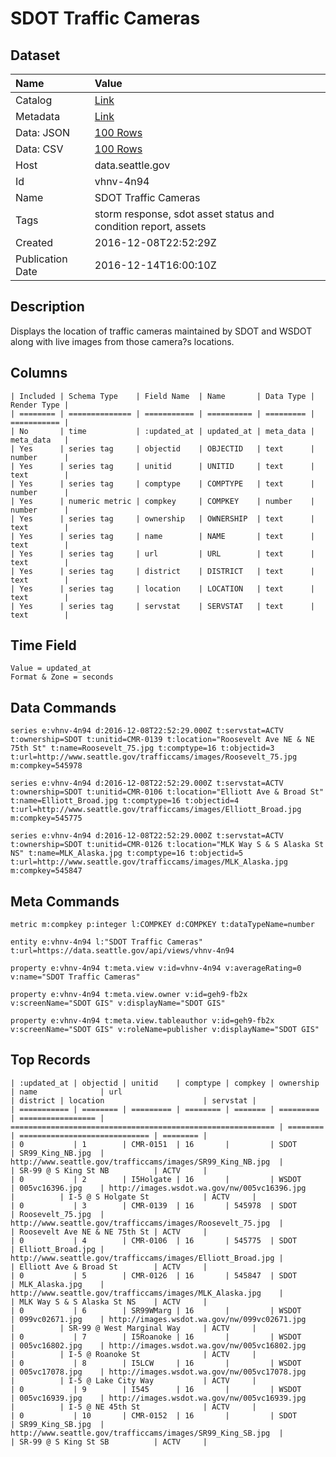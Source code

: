 # SDOT Traffic Cameras

## Dataset

| Name | Value |
| :--- | :---- |
| Catalog | [Link](https://catalog.data.gov/dataset/sdot-traffic-cameras) |
| Metadata | [Link](https://data.seattle.gov/api/views/vhnv-4n94) |
| Data: JSON | [100 Rows](https://data.seattle.gov/api/views/vhnv-4n94/rows.json?max_rows=100) |
| Data: CSV | [100 Rows](https://data.seattle.gov/api/views/vhnv-4n94/rows.csv?max_rows=100) |
| Host | data.seattle.gov |
| Id | vhnv-4n94 |
| Name | SDOT Traffic Cameras |
| Tags | storm response, sdot asset status and condition report, assets |
| Created | 2016-12-08T22:52:29Z |
| Publication Date | 2016-12-14T16:00:10Z |

## Description

Displays the location of traffic cameras maintained by SDOT and WSDOT along with live images from those camera?s locations.

## Columns

```ls
| Included | Schema Type    | Field Name  | Name       | Data Type | Render Type |
| ======== | ============== | =========== | ========== | ========= | =========== |
| No       | time           | :updated_at | updated_at | meta_data | meta_data   |
| Yes      | series tag     | objectid    | OBJECTID   | text      | number      |
| Yes      | series tag     | unitid      | UNITID     | text      | text        |
| Yes      | series tag     | comptype    | COMPTYPE   | text      | number      |
| Yes      | numeric metric | compkey     | COMPKEY    | number    | number      |
| Yes      | series tag     | ownership   | OWNERSHIP  | text      | text        |
| Yes      | series tag     | name        | NAME       | text      | text        |
| Yes      | series tag     | url         | URL        | text      | text        |
| Yes      | series tag     | district    | DISTRICT   | text      | text        |
| Yes      | series tag     | location    | LOCATION   | text      | text        |
| Yes      | series tag     | servstat    | SERVSTAT   | text      | text        |
```

## Time Field

```ls
Value = updated_at
Format & Zone = seconds
```

## Data Commands

```ls
series e:vhnv-4n94 d:2016-12-08T22:52:29.000Z t:servstat=ACTV t:ownership=SDOT t:unitid=CMR-0139 t:location="Roosevelt Ave NE & NE 75th St" t:name=Roosevelt_75.jpg t:comptype=16 t:objectid=3 t:url=http://www.seattle.gov/trafficcams/images/Roosevelt_75.jpg m:compkey=545978

series e:vhnv-4n94 d:2016-12-08T22:52:29.000Z t:servstat=ACTV t:ownership=SDOT t:unitid=CMR-0106 t:location="Elliott Ave & Broad St" t:name=Elliott_Broad.jpg t:comptype=16 t:objectid=4 t:url=http://www.seattle.gov/trafficcams/images/Elliott_Broad.jpg m:compkey=545775

series e:vhnv-4n94 d:2016-12-08T22:52:29.000Z t:servstat=ACTV t:ownership=SDOT t:unitid=CMR-0126 t:location="MLK Way S & S Alaska St NS" t:name=MLK_Alaska.jpg t:comptype=16 t:objectid=5 t:url=http://www.seattle.gov/trafficcams/images/MLK_Alaska.jpg m:compkey=545847
```

## Meta Commands

```ls
metric m:compkey p:integer l:COMPKEY d:COMPKEY t:dataTypeName=number

entity e:vhnv-4n94 l:"SDOT Traffic Cameras" t:url=https://data.seattle.gov/api/views/vhnv-4n94

property e:vhnv-4n94 t:meta.view v:id=vhnv-4n94 v:averageRating=0 v:name="SDOT Traffic Cameras"

property e:vhnv-4n94 t:meta.view.owner v:id=geh9-fb2x v:screenName="SDOT GIS" v:displayName="SDOT GIS"

property e:vhnv-4n94 t:meta.view.tableauthor v:id=geh9-fb2x v:screenName="SDOT GIS" v:roleName=publisher v:displayName="SDOT GIS"
```

## Top Records

```ls
| :updated_at | objectid | unitid    | comptype | compkey | ownership | name              | url                                                         | district | location                      | servstat | 
| =========== | ======== | ========= | ======== | ======= | ========= | ================= | =========================================================== | ======== | ============================= | ======== | 
| 0           | 1        | CMR-0151  | 16       |         | SDOT      | SR99_King_NB.jpg  | http://www.seattle.gov/trafficcams/images/SR99_King_NB.jpg  |          | SR-99 @ S King St NB          | ACTV     | 
| 0           | 2        | I5Holgate | 16       |         | WSDOT     | 005vc16396.jpg    | http://images.wsdot.wa.gov/nw/005vc16396.jpg                |          | I-5 @ S Holgate St            | ACTV     | 
| 0           | 3        | CMR-0139  | 16       | 545978  | SDOT      | Roosevelt_75.jpg  | http://www.seattle.gov/trafficcams/images/Roosevelt_75.jpg  |          | Roosevelt Ave NE & NE 75th St | ACTV     | 
| 0           | 4        | CMR-0106  | 16       | 545775  | SDOT      | Elliott_Broad.jpg | http://www.seattle.gov/trafficcams/images/Elliott_Broad.jpg |          | Elliott Ave & Broad St        | ACTV     | 
| 0           | 5        | CMR-0126  | 16       | 545847  | SDOT      | MLK_Alaska.jpg    | http://www.seattle.gov/trafficcams/images/MLK_Alaska.jpg    |          | MLK Way S & S Alaska St NS    | ACTV     | 
| 0           | 6        | SR99WMarg | 16       |         | WSDOT     | 099vc02671.jpg    | http://images.wsdot.wa.gov/nw/099vc02671.jpg                |          | SR-99 @ West Marginal Way     | ACTV     | 
| 0           | 7        | I5Roanoke | 16       |         | WSDOT     | 005vc16802.jpg    | http://images.wsdot.wa.gov/nw/005vc16802.jpg                |          | I-5 @ Roanoke St              | ACTV     | 
| 0           | 8        | I5LCW     | 16       |         | WSDOT     | 005vc17078.jpg    | http://images.wsdot.wa.gov/nw/005vc17078.jpg                |          | I-5 @ Lake City Way           | ACTV     | 
| 0           | 9        | I545      | 16       |         | WSDOT     | 005vc16939.jpg    | http://images.wsdot.wa.gov/nw/005vc16939.jpg                |          | I-5 @ NE 45th St              | ACTV     | 
| 0           | 10       | CMR-0152  | 16       |         | SDOT      | SR99_King_SB.jpg  | http://www.seattle.gov/trafficcams/images/SR99_King_SB.jpg  |          | SR-99 @ S King St SB          | ACTV     | 
```